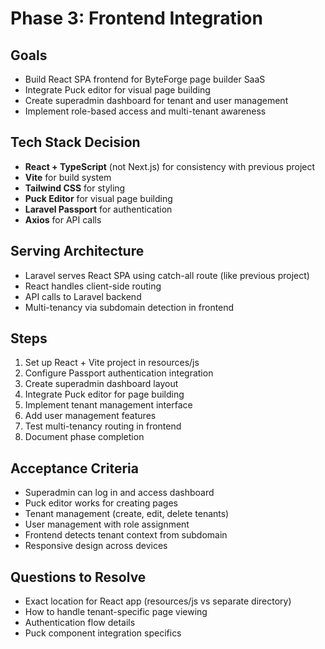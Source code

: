 # Phase 3: Frontend Integration

## Goals
- Build React SPA frontend for ByteForge page builder SaaS
- Integrate Puck editor for visual page building
- Create superadmin dashboard for tenant and user management
- Implement role-based access and multi-tenant awareness

## Tech Stack Decision
- **React + TypeScript** (not Next.js) for consistency with previous project
- **Vite** for build system
- **Tailwind CSS** for styling
- **Puck Editor** for visual page building
- **Laravel Passport** for authentication
- **Axios** for API calls

## Serving Architecture
- Laravel serves React SPA using catch-all route (like previous project)
- React handles client-side routing
- API calls to Laravel backend
- Multi-tenancy via subdomain detection in frontend

## Steps
1. Set up React + Vite project in resources/js
2. Configure Passport authentication integration
3. Create superadmin dashboard layout
4. Integrate Puck editor for page building
5. Implement tenant management interface
6. Add user management features
7. Test multi-tenancy routing in frontend
8. Document phase completion

## Acceptance Criteria
- Superadmin can log in and access dashboard
- Puck editor works for creating pages
- Tenant management (create, edit, delete tenants)
- User management with role assignment
- Frontend detects tenant context from subdomain
- Responsive design across devices

## Questions to Resolve
- Exact location for React app (resources/js vs separate directory)
- How to handle tenant-specific page viewing
- Authentication flow details
- Puck component integration specifics
